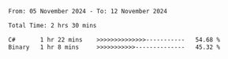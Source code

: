 <!--START_SECTION:waka-->

```txt
From: 05 November 2024 - To: 12 November 2024

Total Time: 2 hrs 30 mins

C#       1 hr 22 mins    >>>>>>>>>>>>>>-----------   54.68 %
Binary   1 hr 8 mins     >>>>>>>>>>>--------------   45.32 %
```

<!--END_SECTION:waka-->
